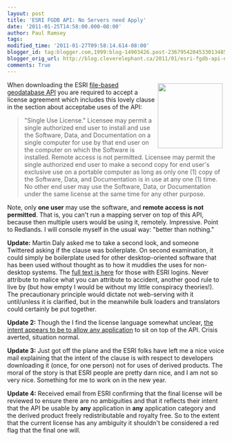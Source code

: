 ```yaml
---
layout: post
title: 'ESRI FGDB API: No Servers need Apply'
date: '2011-01-25T14:58:00.000-08:00'
author: Paul Ramsey
tags: 
modified_time: '2011-01-27T09:58:14.614-08:00'
blogger_id: tag:blogger.com,1999:blog-14903426.post-2367954204533013485
blogger_orig_url: http://blog.cleverelephant.ca/2011/01/esri-fgdb-api-no-servers-need-apply.html
comments: True
---
```


<img src="http://resources.arcgis.com/sites/default/files/images/fileAPI2.png" style="float:right; width:150px; padding: 5px;"/>When downloading the ESRI [file-based geodatabase API](http://resources.arcgis.com/content/geodatabases/10.0/file-gdb-api) you are required to accept a license agreement which includes this lovely clause in the section about acceptabe uses of the API:<br />

> "Single Use License." Licensee may permit a single authorized end user to install and use the Software, Data, and Documentation on a single computer for use by that end user on the computer on which the Software is installed. Remote access is not permitted. Licensee may permit the single authorized end user to make a second copy for end user's exclusive use on a portable computer as long as only one (1) copy of the Software, Data, and Documentation is in use at any one (1) time. No other end user may use the Software, Data, or Documentation under the same license at the same time for any other purpose.

Note, only **one user** may use the software, and **remote access is not permitted**. That is, you can't run a mapping server on top of this API, because then multiple users would be using it, remotely.  Impressive.  Point to Redlands.  I will console myself in the usual way: "better than nothing."

**Update:** Martin Daly asked me to take a second look, and someone Twittered asking if the clause was boilerplate. On second examination, it could simply be boilerplate used for other desktop-oriented software that has been used without thought as to how it muddies the uses for non-desktop systems. The [full text is here](http://resources.arcgis.com/node/agreement/3193) for those with ESRI logins. Never attribute to malice what you can attribute to accident, another good rule to live by (but how empty I would be without my little conspiracy theories!). The precautionary principle would dictate not web-serving with it until/unless it is clarified, but in the meanwhile bulk loaders and translators could certainly be put together.

**Update 2:** Though the I find the license language somewhat unclear, [the intent appears to be to allow any application](http://forums.arcgis.com/threads/22027-FGDB-licensing-for-servers?p=71967) to sit on top of the API. Crisis averted, situation normal.

**Update 3:** Just got off the plane and the ESRI folks have left me a nice voice mail explaining that the intent of the clause is with respect to developers downloading it (once, for one person) not for uses of derived products. The moral of the story is that ESRI people are pretty darn nice, and I am not so very nice. Something for me to work on in the new year.

**Update 4:** Received email from ESRI confirming that the final license will be reviewed to ensure there are no ambiguities and that it reflects their intent that the API be usable by **any** application in **any** application category and the derived product freely redistributable and royalty free. So to the extent that the current license has any ambiguity it shouldn't be considered a red flag that the final one will.

